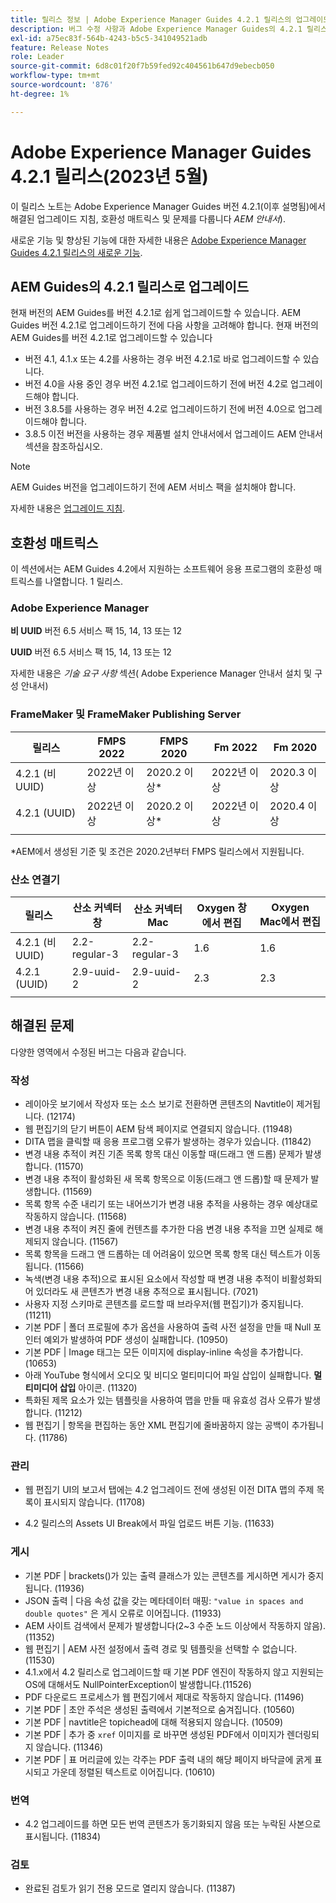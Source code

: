 ```yaml
---
title: 릴리스 정보 | Adobe Experience Manager Guides 4.2.1 릴리스의 업그레이드 지침 및 해결된 문제
description: 버그 수정 사항과 Adobe Experience Manager Guides의 4.2.1 릴리스로 업그레이드하는 방법에 대해 알아봅니다
exl-id: a75ec83f-564b-4243-b5c5-341049521adb
feature: Release Notes
role: Leader
source-git-commit: 6d8c01f20f7b59fed92c404561b647d9ebecb050
workflow-type: tm+mt
source-wordcount: '876'
ht-degree: 1%

---
```


# Adobe Experience Manager Guides 4.2.1 릴리스(2023년 5월)

이 릴리스 노트는 Adobe Experience Manager Guides 버전 4.2.1(이후 설명됨)에서 해결된 업그레이드 지침, 호환성 매트릭스 및 문제를 다룹니다 *AEM 안내서*).

새로운 기능 및 향상된 기능에 대한 자세한 내용은 [Adobe Experience Manager Guides 4.2.1 릴리스의 새로운 기능](whats-new-4-2-1-release.md).

## AEM Guides의 4.2.1 릴리스로 업그레이드


현재 버전의 AEM Guides를 버전 4.2.1로 쉽게 업그레이드할 수 있습니다. AEM Guides 버전 4.2.1로 업그레이드하기 전에 다음 사항을 고려해야 합니다. 현재 버전의 AEM Guides를 버전 4.2.1로 업그레이드할 수 있습니다
* 버전 4.1, 4.1.x 또는 4.2를 사용하는 경우 버전 4.2.1로 바로 업그레이드할 수 있습니다.
* 버전 4.0을 사용 중인 경우 버전 4.2.1로 업그레이드하기 전에 버전 4.2로 업그레이드해야 합니다.
* 버전 3.8.5를 사용하는 경우 버전 4.2로 업그레이드하기 전에 버전 4.0으로 업그레이드해야 합니다.
* 3.8.5 이전 버전을 사용하는 경우 제품별 설치 안내서에서 업그레이드 AEM 안내서 섹션을 참조하십시오.

>[!NOTE]
>
>AEM Guides 버전을 업그레이드하기 전에 AEM 서비스 팩을 설치해야 합니다.

자세한 내용은 [업그레이드 지침](../install-guide/upgrade-xml-documentation.md).

## 호환성 매트릭스

이 섹션에서는 AEM Guides 4.2에서 지원하는 소프트웨어 응용 프로그램의 호환성 매트릭스를 나열합니다. 1 릴리스.

### Adobe Experience Manager

**비 UUID**
버전 6.5 서비스 팩 15, 14, 13 또는 12

**UUID**
버전 6.5 서비스 팩 15, 14, 13 또는 12

자세한 내용은 *기술 요구 사항* 섹션( Adobe Experience Manager 안내서 설치 및 구성 안내서)

### FrameMaker 및 FrameMaker Publishing Server

| 릴리스 | FMPS 2022 | FMPS 2020 | Fm 2022 | Fm 2020 |
| --- | --- | --- | --- | --- |
| 4.2.1 (비 UUID) | 2022년 이상 | 2020.2 이상* | 2022년 이상 | 2020.3 이상 |
| 4.2.1 (UUID) | 2022년 이상 | 2020.2 이상* | 2022년 이상 | 2020.4 이상 |
| | | | |

*AEM에서 생성된 기준 및 조건은 2020.2년부터 FMPS 릴리스에서 지원됩니다.

### 산소 연결기

| 릴리스 | 산소 커넥터 창 | 산소 커넥터 Mac | Oxygen 창에서 편집 | Oxygen Mac에서 편집 |
| --- | --- | --- |--- |--- |
| 4.2.1 (비 UUID) | 2.2-regular-3 | 2.2-regular-3 | 1.6 | 1.6 |
| 4.2.1 (UUID) | 2.9-uuid-2 | 2.9-uuid-2 | 2.3 | 2.3 |
|  |  |   |

## 해결된 문제

다양한 영역에서 수정된 버그는 다음과 같습니다.

### 작성

* 레이아웃 보기에서 작성자 또는 소스 보기로 전환하면 콘텐츠의 Navtitle이 제거됩니다. (12174)
* 웹 편집기의 닫기 버튼이 AEM 탐색 페이지로 연결되지 않습니다. (11948)
* DITA 맵을 클릭할 때 응용 프로그램 오류가 발생하는 경우가 있습니다. (11842)
* 변경 내용 추적이 켜진 기존 목록 항목 대신 이동할 때(드래그 앤 드롭) 문제가 발생합니다. (11570)
* 변경 내용 추적이 활성화된 새 목록 항목으로 이동(드래그 앤 드롭)할 때 문제가 발생합니다. (11569)
* 목록 항목 수준 내리기 또는 내어쓰기가 변경 내용 추적을 사용하는 경우 예상대로 작동하지 않습니다. (11568)
* 변경 내용 추적이 켜진 줄에 컨텐츠를 추가한 다음 변경 내용 추적을 끄면 실제로 해제되지 않습니다. (11567)
* 목록 항목을 드래그 앤 드롭하는 데 어려움이 있으면 목록 항목 대신 텍스트가 이동됩니다. (11566)
* 녹색(변경 내용 추적)으로 표시된 요소에서 작성할 때 변경 내용 추적이 비활성화되어 있더라도 새 콘텐츠가 변경 내용 추적으로 표시됩니다. (7021)
* 사용자 지정 스키마로 콘텐츠를 로드할 때 브라우저(웹 편집기)가 중지됩니다. (11211)
* 기본 PDF | 폴더 프로필에 추가 옵션을 사용하여 출력 사전 설정을 만들 때 Null 포인터 예외가 발생하여 PDF 생성이 실패합니다. (10950)
* 기본 PDF | Image 태그는 모든 이미지에 display-inline 속성을 추가합니다. (10653)
* 아래 YouTube 형식에서 오디오 및 비디오 멀티미디어 파일 삽입이 실패합니다. **멀티미디어 삽입** 아이콘. (11320)
* 특화된 제목 요소가 있는 템플릿을 사용하여 맵을 만들 때 유효성 검사 오류가 발생합니다. (11212)
* 웹 편집기 | 항목을 편집하는 동안 XML 편집기에 줄바꿈하지 않는 공백이 추가됩니다. (11786)

### 관리

* 웹 편집기 UI의 보고서 탭에는 4.2 업그레이드 전에 생성된 이전 DITA 맵의 주제 목록이 표시되지 않습니다. (11708)

* 4.2 릴리스의 Assets UI Break에서 파일 업로드 버튼 기능. (11633)


### 게시

* 기본 PDF | brackets()가 있는 출력 클래스가 있는 콘텐츠를 게시하면 게시가 중지됩니다. (11936)
* JSON 출력 | 다음 속성 값을 갖는 메타데이터 매핑: `"value in spaces and double quotes"` 은 게시 오류로 이어집니다. (11933)
* AEM 사이트 검색에서 문제가 발생합니다(2~3 수준 노드 이상에서 작동하지 않음). (11352)
* 웹 편집기 | AEM 사전 설정에서 출력 경로 및 템플릿을 선택할 수 없습니다. (11530)
* 4.1.x에서 4.2 릴리스로 업그레이드할 때 기본 PDF 엔진이 작동하지 않고 지원되는 OS에 대해서도 NullPointerException이 발생합니다.(11526)
* PDF 다운로드 프로세스가 웹 편집기에서 제대로 작동하지 않습니다. (11496)
* 기본 PDF | 초안 주석은 생성된 출력에서 기본적으로 숨겨집니다. (10560)
* 기본 PDF | navtitle은 topichead에 대해 적용되지 않습니다. (10509)
* 기본 PDF | 추가 중 `xref` 이미지를 로 바꾸면 생성된 PDF에서 이미지가 렌더링되지 않습니다. (11346)
* 기본 PDF | 표 머리글에 있는 각주는 PDF 출력 내의 해당 페이지 바닥글에 굵게 표시되고 가운데 정렬된 텍스트로 이어집니다. (10610)

### 번역

* 4.2 업그레이드를 하면 모든 번역 콘텐츠가 동기화되지 않음 또는 누락된 사본으로 표시됩니다. (11834)

### 검토

* 완료된 검토가 읽기 전용 모드로 열리지 않습니다. (11387)
